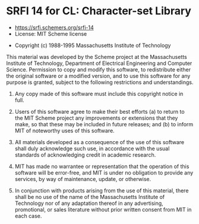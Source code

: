 # SRFI 14 for CL: Character-set Library

* https://srfi.schemers.org/srfi-14
* License: MIT Scheme license

- Copyright (c) 1988-1995 Massachusetts Institute of Technology

This material was developed by the Scheme project at the Massachusetts
Institute of Technology, Department of Electrical Engineering and
Computer Science.  Permission to copy and modify this software, to
redistribute either the original software or a modified version, and
to use this software for any purpose is granted, subject to the
following restrictions and understandings.

1. Any copy made of this software must include this copyright notice
in full.

2. Users of this software agree to make their best efforts (a) to
return to the MIT Scheme project any improvements or extensions that
they make, so that these may be included in future releases; and (b)
to inform MIT of noteworthy uses of this software.

3. All materials developed as a consequence of the use of this
software shall duly acknowledge such use, in accordance with the usual
standards of acknowledging credit in academic research.

4. MIT has made no warrantee or representation that the operation of
this software will be error-free, and MIT is under no obligation to
provide any services, by way of maintenance, update, or otherwise.

5. In conjunction with products arising from the use of this material,
there shall be no use of the name of the Massachusetts Institute of
Technology nor of any adaptation thereof in any advertising,
promotional, or sales literature without prior written consent from
MIT in each case.
